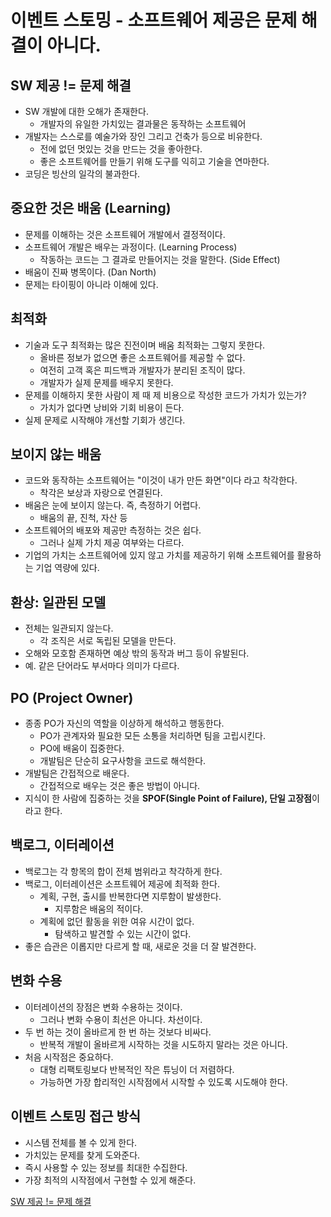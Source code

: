 # 이벤트 스토밍 - 소프트웨어 제공은 문제 해결이 아니다.

## SW 제공 != 문제 해결
* SW 개발에 대한 오해가 존재한다.
    * 개발자의 유일한 가치있는 결과물은 동작하는 소프트웨어
* 개발자는 스스로를 예술가와 장인 그리고 건축가 등으로 비유한다.
    * 전에 없던 멋있는 것을 만드는 것을 좋아한다.
    * 좋은 소프트웨어를 만들기 위해 도구를 익히고 기술을 연마한다.
* 코딩은 빙산의 일각의 불과한다.   

## 중요한 것은 배움 (Learning)
* 문제를 이해하는 것은 소프트웨어 개발에서 결정적이다.
* 소프트웨어 개발은 배우는 과정이다. (Learning Process)
    * 작동하는 코드는 그 결과로 만들어지는 것을 말한다. (Side Effect)
* 배움이 진짜 병목이다. (Dan North)
* 문제는 타이핑이 아니라 이해에 있다.   

## 최적화
* 기술과 도구 최적화는 많은 진전이며 배움 최적화는 그렇지 못한다.
    * 올바른 정보가 없으면 좋은 소프트웨어를 제공할 수 없다.
    * 여전히 고객 혹은 피드백과 개발자가 분리된 조직이 많다.
    * 개발자가 실제 문제를 배우지 못한다.
* 문제를 이해하지 못한 사람이 제 때 제 비용으로 작성한 코드가 가치가 있는가?
    * 가치가 없다면 낭비와 기회 비용이 든다.
* 실제 문제로 시작해야 개선할 기회가 생긴다.   

## 보이지 않는 배움
* 코드와 동작하는 소프트웨어는 "이것이 내가 만든 화면"이다 라고 착각한다.
    * 착각은 보상과 자랑으로 연결된다.
* 배움은 눈에 보이지 않는다. 즉, 측정하기 어렵다.
    * 배움의 끝, 진척, 자산 등
* 소프트웨어의 배포와 제공만 측정하는 것은 쉽다.
    * 그러나 실제 가치 제공 여부와는 다르다.
* 기업의 가치는 소프트웨어에 있지 않고 가치를 제공하기 위해 소프트웨어를 활용하는 기업 역량에 있다.   

## 환상: 일관된 모델
* 전체는 일관되지 않는다.
    * 각 조직은 서로 독립된 모델을 만든다.
* 오해와 모호함 존재하면 예상 밖의 동작과 버그 등이 유발된다.
* 예. 같은 단어라도 부서마다 의미가 다르다.   

## PO (Project Owner)
* 종종 PO가 자신의 역할을 이상하게 해석하고 행동한다.
    * PO가 관계자와 필요한 모든 소통을 처리하면 팀을 고립시킨다.
    * PO에 배움이 집중한다.
    * 개발팀은 단순히 요구사항을 코드로 해석한다.
* 개발팀은 간접적으로 배운다.
    * 간접적으로 배우는 것은 좋은 방법이 아니다.
* 지식이 한 사람에 집중하는 것을 <b>SPOF(Single Point of Failure), 단일 고장점</b>이라고 한다.   

## 백로그, 이터레이션
* 백로그는 각 항목의 합이 전체 범위라고 착각하게 한다.
* 백로그, 이터레이션은 소프트웨어 제공에 최적화 한다.
    * 계획, 구현, 출시를 반복한다면 지루함이 발생한다.
        * 지루함은 배움의 적이다.
    * 계획에 없던 활동을 위한 여유 시간이 없다.
        * 탐색하고 발견할 수 있는 시간이 없다.
* 좋은 습관은 이롭지만 다르게 할 때, 새로운 것을 더 잘 발견한다.   

## 변화 수용
* 이터레이션의 장점은 변화 수용하는 것이다.
    * 그러나 변화 수용이 최선은 아니다. 차선이다.
* 두 번 하는 것이 올바르게 한 번 하는 것보다 비싸다.
    * 반복적 개발이 올바르게 시작하는 것을 시도하지 말라는 것은 아니다.
* 처음 시작점은 중요하다.
    * 대형 리팩토링보다 반복적인 작은 튜닝이 더 저렴하다.
    * 가능하면 가장 합리적인 시작점에서 시작할 수 있도록 시도해야 한다.   

## 이벤트 스토밍 접근 방식
* 시스템 전체를 볼 수 있게 한다.
* 가치있는 문제를 찾게 도와준다.
* 즉시 사용할 수 있는 정보를 최대한 수집한다.
* 가장 최적의 시작점에서 구현할 수 있게 해준다.

[SW 제공 != 문제 해결](https://www.youtube.com/watch?v=GVFTIlI42Rc)